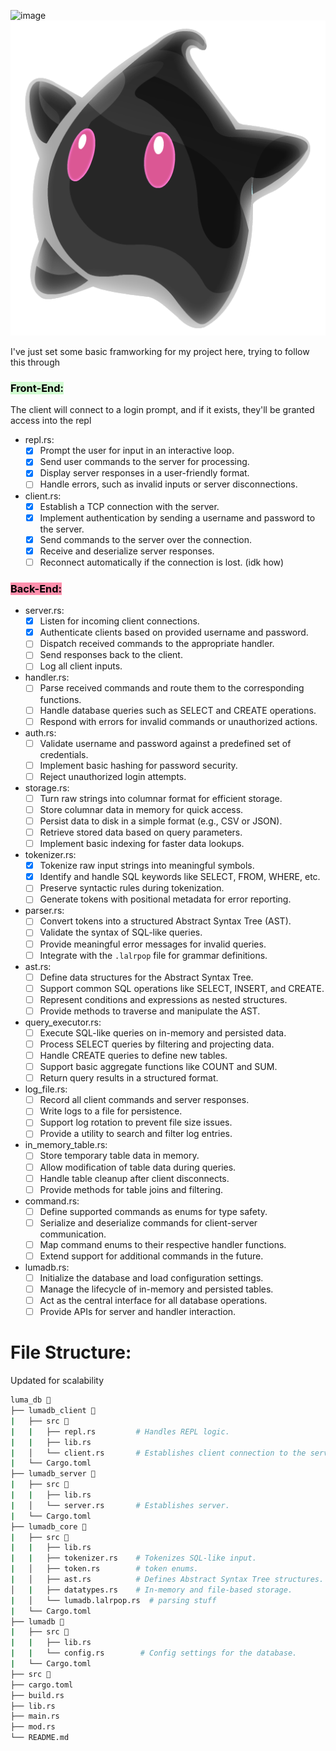 ![image](https://github.com/user-attachments/assets/1ab82d3f-a11b-4ec9-827f-f178e8f5920f)<img src="https://github.com/W0nchichi/images/blob/main/pinkdarkluma-icon.png" />

I've just set some basic framworking for my project here, trying to follow this through


### <mark style="background: #BBFABBA6;"><b>Front-End: </b></mark>
The client will connect to a login prompt, and if it exists, they'll be granted access into the repl
- repl.rs:
	- [x] Prompt the user for input in an interactive loop.
	- [x] Send user commands to the server for processing.
	- [x] Display server responses in a user-friendly format.
	- [ ] Handle errors, such as invalid inputs or server disconnections.

- client.rs:
	- [x] Establish a TCP connection with the server.
	- [x] Implement authentication by sending a username and password to the server.
	- [x] Send commands to the server over the connection.
	- [x] Receive and deserialize server responses.
	- [ ] Reconnect automatically if the connection is lost. (idk how)

### <mark style="background: #FF5582A6;"><b>Back-End:</b></mark>

- server.rs:
	- [x] Listen for incoming client connections.
	- [x] Authenticate clients based on provided username and password.
	- [ ] Dispatch received commands to the appropriate handler.
	- [ ] Send responses back to the client.
	- [ ] Log all client inputs.

- handler.rs:
	- [ ] Parse received commands and route them to the corresponding functions.
	- [ ] Handle database queries such as SELECT and CREATE operations.
	- [ ] Respond with errors for invalid commands or unauthorized actions.

- auth.rs:
	- [ ] Validate username and password against a predefined set of credentials.
	- [ ] Implement basic hashing for password security.
	- [ ] Reject unauthorized login attempts.

- storage.rs:
	- [ ] Turn raw strings into columnar format for efficient storage.
	- [ ] Store columnar data in memory for quick access.
	- [ ] Persist data to disk in a simple format (e.g., CSV or JSON).
	- [ ] Retrieve stored data based on query parameters.
	- [ ] Implement basic indexing for faster data lookups.

- tokenizer.rs:
	- [x] Tokenize raw input strings into meaningful symbols.
	- [x] Identify and handle SQL keywords like SELECT, FROM, WHERE, etc.
	- [ ] Preserve syntactic rules during tokenization.
	- [ ] Generate tokens with positional metadata for error reporting.

- parser.rs:
	- [ ] Convert tokens into a structured Abstract Syntax Tree (AST).
	- [ ] Validate the syntax of SQL-like queries.
	- [ ] Provide meaningful error messages for invalid queries.
	- [ ] Integrate with the `.lalrpop` file for grammar definitions.

- ast.rs:
	- [ ] Define data structures for the Abstract Syntax Tree.
	- [ ] Support common SQL operations like SELECT, INSERT, and CREATE.
	- [ ] Represent conditions and expressions as nested structures.
	- [ ] Provide methods to traverse and manipulate the AST.

- query_executor.rs:
	- [ ] Execute SQL-like queries on in-memory and persisted data.
	- [ ] Process SELECT queries by filtering and projecting data.
	- [ ] Handle CREATE queries to define new tables.
	- [ ] Support basic aggregate functions like COUNT and SUM.
	- [ ] Return query results in a structured format.

- log_file.rs:
	- [ ] Record all client commands and server responses.
	- [ ] Write logs to a file for persistence.
	- [ ] Support log rotation to prevent file size issues.
	- [ ] Provide a utility to search and filter log entries.

- in_memory_table.rs:
	- [ ] Store temporary table data in memory.
	- [ ] Allow modification of table data during queries.
	- [ ] Handle table cleanup after client disconnects.
	- [ ] Provide methods for table joins and filtering.

- command.rs:
	- [ ] Define supported commands as enums for type safety.
	- [ ] Serialize and deserialize commands for client-server communication.
	- [ ] Map command enums to their respective handler functions.
	- [ ] Extend support for additional commands in the future.

- lumadb.rs:
	- [ ] Initialize the database and load configuration settings.
	- [ ] Manage the lifecycle of in-memory and persisted tables.
	- [ ] Act as the central interface for all database operations.
	- [ ] Provide APIs for server and handler interaction.

# File Structure:
Updated for scalability
```bash
luma_db 📂
├── lumadb_client 📂
|   ├── src 📂
|   |   ├── repl.rs         # Handles REPL logic.
|   |   ├── lib.rs         
|   │   └── client.rs       # Establishes client connection to the server.
|   └── Cargo.toml  
├── lumadb_server 📂
|   ├── src 📂       
|   |   ├── lib.rs         
|   │   └── server.rs       # Establishes server.
|   └── Cargo.toml  
├── lumadb_core 📂
|   ├── src 📂
|   |   ├── lib.rs
|   |   ├── tokenizer.rs    # Tokenizes SQL-like input.
|   │   ├── token.rs        # token enums.
|   │   ├── ast.rs          # Defines Abstract Syntax Tree structures.
│   |   ├── datatypes.rs    # In-memory and file-based storage.
|   │   └── lumadb.lalrpop.rs  # parsing stuff
|   └── Cargo.toml  
├── lumadb 📂
|   ├── src 📂
|   |   ├── lib.rs
|   |   └── config.rs        # Config settings for the database.
|   └── Cargo.toml  
├── src 📂
├── cargo.toml
├── build.rs
├── lib.rs
├── main.rs
├── mod.rs
└── README.md
```
